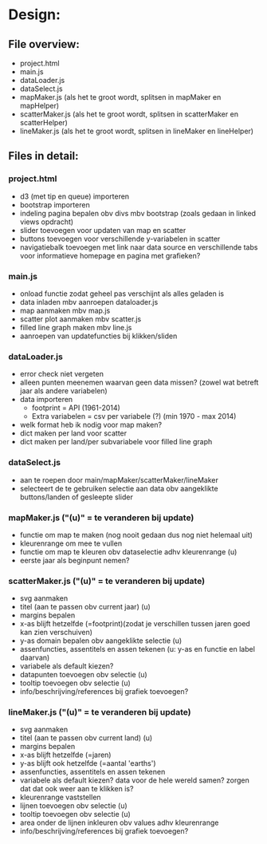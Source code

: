 # Design:
## File overview:
- project.html
- main.js
- dataLoader.js
- dataSelect.js
- mapMaker.js (als het te groot wordt, splitsen in mapMaker en mapHelper)
- scatterMaker.js (als het te groot wordt, splitsen in scatterMaker en scatterHelper)
- lineMaker.js (als het te groot wordt, splitsen in lineMaker en lineHelper)

## Files in detail:
### project.html
- d3 (met tip en queue) importeren
- bootstrap importeren
- indeling pagina bepalen obv divs mbv bootstrap (zoals gedaan in linked views opdracht)
- slider toevoegen voor updaten van map en scatter
- buttons toevoegen voor verschillende y-variabelen in scatter
- navigatiebalk toevoegen met link naar data source en verschillende tabs voor informatieve homepage en pagina met grafieken?

### main.js
- onload functie zodat geheel pas verschijnt als alles geladen is
- data inladen mbv aanroepen dataloader.js
- map aanmaken mbv map.js
- scatter plot aanmaken mbv scatter.js
- filled line graph maken mbv line.js
- aanroepen van updatefuncties bij klikken/sliden

### dataLoader.js
- error check niet vergeten
- alleen punten meenemen waarvan geen data missen? (zowel wat betreft jaar als andere variabelen)
- data importeren
  * footprint = API (1961-2014)
  * Extra variabelen = csv per variabele (?) (min 1970 - max 2014)
- welk format heb ik nodig voor map maken?
- dict maken per land voor scatter
- dict maken per land/per subvariabele voor filled line graph

### dataSelect.js
- aan te roepen door main/mapMaker/scatterMaker/lineMaker
- selecteert de te gebruiken selectie aan data obv aangeklikte buttons/landen of gesleepte slider

### mapMaker.js ("(u)" = te veranderen bij update)
- functie om map te maken (nog nooit gedaan dus nog niet helemaal uit)
- kleurenrange om mee te vullen
- functie om map te kleuren obv dataselectie adhv kleurenrange (u)
- eerste jaar als beginpunt nemen?

### scatterMaker.js ("(u)" = te veranderen bij update)
- svg aanmaken
- titel (aan te passen obv current jaar) (u)
- margins bepalen
- x-as blijft hetzelfde (=footprint)(zodat je verschillen tussen jaren goed kan zien verschuiven)
- y-as domain bepalen obv aangeklikte selectie (u)
- assenfuncties, assentitels en assen tekenen (u: y-as en functie en label daarvan)
- variabele als default kiezen?
- datapunten toevoegen obv selectie (u)
- tooltip toevoegen obv selectie (u)
- info/beschrijving/references bij grafiek toevoegen?

### lineMaker.js ("(u)" = te veranderen bij update)
- svg aanmaken
- titel (aan te passen obv current land) (u)
- margins bepalen
- x-as blijft hetzelfde (=jaren)
- y-as blijft ook hetzelfde (=aantal 'earths')
- assenfuncties, assentitels en assen tekenen
- variabele als default kiezen? data voor de hele wereld samen? zorgen dat dat ook weer aan te klikken is?
- kleurenrange vaststellen
- lijnen toevoegen obv selectie (u)
- tooltip toevoegen obv selectie (u)
- area onder de lijnen inkleuren obv values adhv kleurenrange
- info/beschrijving/references bij grafiek toevoegen?
